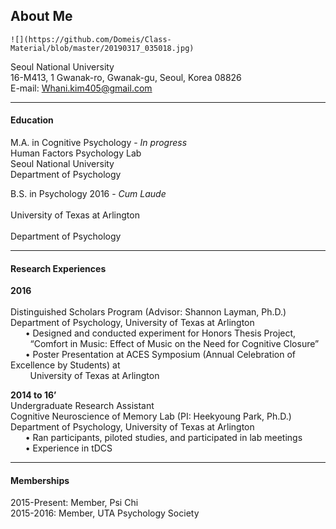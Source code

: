 ## About Me 

<p align="center">
	
	![](https://github.com/Domeis/Class-Material/blob/master/20190317_035018.jpg)
	
Seoul National University <br>
16-M413, 1 Gwanak-ro, Gwanak-gu, Seoul, Korea 08826  <br>
E-mail: Whani.kim405@gmail.com <br>

</p> 

***

#### Education <br>
M.A. in Cognitive Psychology - *In progress* <br>
Human Factors Psychology Lab <br>
Seoul National University <br>
Department of Psychology <br>

B.S. in Psychology 2016 - *Cum Laude* <br>  		
University of Texas at Arlington <br>	
Department of Psychology <br>		

***

#### Research Experiences <br>

<b> 2016 </b> 	
<br>
Distinguished Scholars Program (Advisor: Shannon Layman, Ph.D.) <br>
Department of Psychology, University of Texas at Arlington <br>
&nbsp;&nbsp;&nbsp;&nbsp;&nbsp; • Designed and conducted experiment for Honors Thesis Project, <br>
&nbsp;&nbsp;&nbsp;&nbsp;&nbsp;&nbsp;&nbsp; “Comfort in Music: Effect of Music on the Need for Cognitive Closure” <br>
&nbsp;&nbsp;&nbsp;&nbsp;&nbsp; • Poster Presentation at ACES Symposium (Annual Celebration of Excellence by Students) at <br>  &nbsp;&nbsp;&nbsp;&nbsp;&nbsp;&nbsp;&nbsp; University of Texas at Arlington  <br>

<b> 2014 to 16’ </b> 
<br>
Undergraduate Research Assistant <br>
Cognitive Neuroscience of Memory Lab (PI: Heekyoung Park, Ph.D.) <br>
Department of Psychology, University of Texas at Arlington <br>
&nbsp;&nbsp;&nbsp;&nbsp;&nbsp; • Ran participants, piloted studies, and participated in lab meetings <br> 
&nbsp;&nbsp;&nbsp;&nbsp;&nbsp; • Experience in tDCS
		
***			

#### Memberships <br>

2015-Present:	Member, Psi Chi <br>
2015-2016:	Member, UTA Psychology Society <br>
